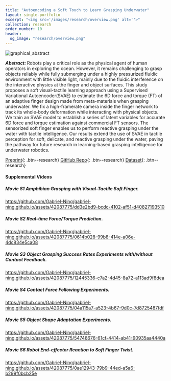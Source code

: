 ```yaml
---
title: "Autoencoding a Soft Touch to Learn Grasping Underwater"
layout: single-portfolio
excerpt: "<img src='/images/research/overview.png' alt=''>"
collection: research
order_number: 10
header: 
  og_image: "research/overview.png"
---
```




![graphical_abstract](https://github.com/Gabriel-Ning/gabriel-ning.github.io/assets/42087775/6a22d955-43e6-47f9-b88e-18cd96b043e2)



<b><i>Abstract: </i></b>Robots play a critical role as the physical agent of human operators in exploring the ocean. However, it remains challenging to grasp objects reliably while fully submerging under a highly pressurized fluidic environment with little visible light, mainly due to the fluidic interference on the interactive physics at the finger and object surfaces. This study proposes a soft visual-tactile learning approach using a Supervised Variational Autoencoder(SVAE) to estimate the 6D force and torque (FT) of an adaptive finger design made from meta-materials when grasping underwater. We fix a high-framerate camera inside the finger network to track its whole-body deformation while interacting with physical objects. We train an SVAE model to
establish a series of latent variables for accurate 6D force and torque estimation against commercial FT sensors. The sensorized soft finger enables us to perform reactive grasping under the water with tactile intelligence. Our results extend the use of SVAE in tactile perception for soft, delicate, and reactive grasping under the water, paving the pathway for future research in learning-based grasping intelligence for underwater robotics.


[Preprint](/files/pdf/research/IEEE/draft.pdf){: .btn--research}
[GitHub Repo](https://github.com/bionicdl-sustech/AmphibiousSoftFinger){: .btn--research} 
[Dataset](https://drive.google.com/file/d/19CmZHYsDnuvNeUjVXZHiOqFZsTBYsM9z/view?usp=sharing){: .btn--research}

#### Supplemental Videos
##### Movie S1 Amphibian Grasping with Visual-Tactile Soft Finger.
https://github.com/Gabriel-Ning/gabriel-ning.github.io/assets/42087775/dd3e2bd9-bcdc-4102-af51-d40827193510

##### Movie S2 Real-time Force/Torque Prediction.


https://github.com/Gabriel-Ning/gabriel-ning.github.io/assets/42087775/0614b028-99b8-414e-a06e-4dc834e5ca08


##### Movie S3 Object Grasping Success Rates Experiments with/without Contact Feedback.


https://github.com/Gabriel-Ning/gabriel-ning.github.io/assets/42087775/12445336-c7a2-4d45-8a72-a113ad9f8dea


##### Movie S4 Contact Force Following Experiments.


https://github.com/Gabriel-Ning/gabriel-ning.github.io/assets/42087775/04a115a7-a523-4b67-9d0c-7d8725487fdf


##### Movie S5 Object Shape Adaptation Experiments.


https://github.com/Gabriel-Ning/gabriel-ning.github.io/assets/42087775/54748676-61cf-4414-ab41-90935aa4440a


##### Movie S6 Robot End-effector Reaction to Soft Finger Twist.


https://github.com/Gabriel-Ning/gabriel-ning.github.io/assets/42087775/0ae12943-79b9-44ed-a5a6-b299f0bcb25e



